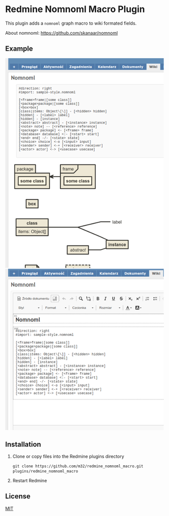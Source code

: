 # Redmine Nomnoml Macro Plugin

This plugin adds a `nomnoml` graph macro to wiki formated fields. 

About nomnoml: https://github.com/skanaar/nomnoml

## Example

![Example](doc/p1.png)
![Example](doc/p2.png)

## Installation

1. Clone or copy files into the Redmine plugins directory
   ```
   git clone https://github.com/m32/redmine_nomnoml_macro.git plugins/redmine_nomnoml_macro
   ```
2. Restart Redmine

## License

[MIT](LICENSE)
